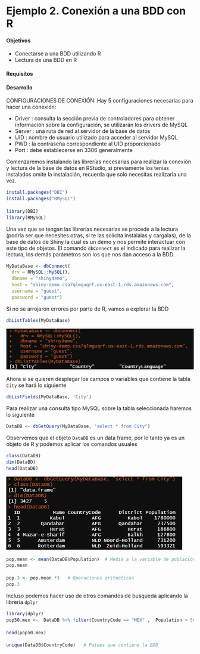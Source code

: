 # Ejemplo 2. Conexión a una BDD con R


#### Objetivos
- Conectarse a una BDD utilizando R
- Lectura de  una BDD en R

#### Requisitos

#### Desarrollo

CONFIGURACIONES DE CONEXIÓN: Hay 5 configuraciones necesarias para hacer una conexión:

- Driver : consulta la sección previa de controladores para obtener información sobre la configuración, se utilizarán los drivers de MySQL
- Server : una ruta de red al servidor de la base de datos 
- UID : nombre de usuario utilizado para acceder al servidor MySQL 
- PWD : la contraseña correspondiente al UID proporcionado 
- Port : debe establecerse en 3306 generalmente

Comenzaremos instalando las librerías necesarias para realizar la conexión y lectura de la base de datos en RStudio, si previamente los tenías instalados omite la instalación, recuerda que solo necesitas realizarla una vez. 
```R
install.packages("DBI")
install.packages("RMySQL")

library(DBI)
library(RMySQL)
```

Una vez que se tengan las librerías necesarias se procede a la lectura (podría ser que necesites otras, si te las solicita instalalas y cargalas), de la base de datos de Shiny la cual es un demo y nos permite interactuar con este tipo de objetos. El comando `dbConnect` es el indicado para realizar la lectura, los demás parámetros son los que nos dan acceso a la BDD.

```R
MyDataBase <- dbConnect(
  drv = RMySQL::MySQL(),
  dbname = "shinydemo",
  host = "shiny-demo.csa7qlmguqrf.us-east-1.rds.amazonaws.com",
  username = "guest",
  password = "guest")
```

Si no se arrojaron errores por parte de R, vamos a explorar la BDD

```R
dbListTables(MyDataBase)
```
![](tablas.jpg)

Ahora si se quieren desplegar los campos o variables que contiene la tabla `City` se hará lo siguiente 
```R
dbListFields(MyDataBase, 'City')
```

Para realizar una consulta tipo MySQL sobre la tabla seleccionada haremos lo siguiente 
```R
DataDB <- dbGetQuery(MyDataBase, "select * from City")
```

Observemos que el objeto `DataDB` es un data frame, por lo tanto ya es un objeto de R y podemos aplicar los comandos usuales

```R
class(DataDB)
dim(DataBD)
head(DataDB)
```

![](tabla2.jpg)


```R
pop.mean <- mean(DataDB$Population)  # Media a la variable de población
pop.mean 

pop.3 <- pop.mean *3   # Operaciones aritméticas
pop.3
```

Incluso podemos hacer uso de otros comandos de busqueda aplicando la librería `dplyr` 

```R
library(dplyr)
pop50.mex <-  DataDB %>% filter(CountryCode == "MEX" ,  Population > 50000)   # Ciudades del país de México con más de 50,000 habitantes

head(pop50.mex)

unique(DataDB$CountryCode)   # Países que contiene la BDD
```
